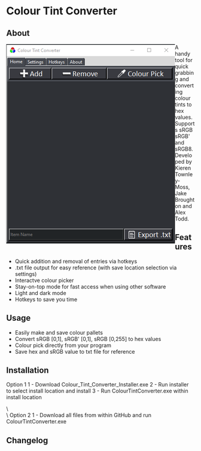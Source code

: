 # Colour Tint Converter

## About

<img align="left" src="read_me_images/UI_PIC.PNG">

A handy tool for quick grabbing and converting colour tints to hex values. Supports sRGB
sRGB' and sRGB8. Developed by Kieren Townley-Moss, Jake Broughton and Alex Todd.

## Features

- Quick addition and removal of entries via hotkeys
- .txt file output for easy reference (with save location selection via settings)
- Interactve colour picker 
- Stay-on-top mode for fast access when using other software
- Light and dark mode
- Hotkeys to save you time

## Usage
- Easily make and save colour pallets
- Convert sRGB [0,1], sRGB' [0,1], sRGB [0,255] to hex values
- Colour pick directly from your program
- Save hex and sRGB value to txt file for reference

## Installation
Option 1
1 - Download Colour_Tint_Converter_Installer.exe
2 - Run installer to select install location and install
3 - Run ColourTintConverter.exe within install location
  
\\  
\\
Option 2
1 - Download all files from within GitHub and run ColourTintConverter.exe

## Changelog
